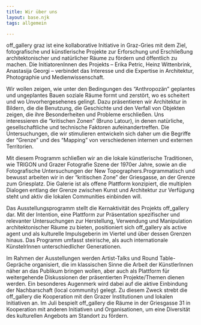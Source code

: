 ```yaml
---
title: Wir über uns
layout: base.njk
tags: allgemein

---
```


off_gallery graz ist eine kollaborative Initiative in Graz-Gries mit dem Ziel, fotografische und künstlerische Projekte zur Erforschung und Erschließung architektonischer und natürlicher Räume zu fördern und öffentlich zu machen. Die InitiatorenInnen des Projekts – Erika Petric, Heinz Wittenbrink, Anastasija Georgi – verbindet das Interesse und die Expertise in Architektur, Photographie und Medienwissenschaft.

Wir wollen zeigen, wie unter den Bedingungen des “Anthropozän” geplantes und ungeplantes Bauen soziale Räume formt und zerstört, wo es scheitert und wo Unvorhergesehenes gelingt. Dazu präsentieren wir Architektur in Bildern, die die Benutzung, die Geschichte und den Verfall von Objekten zeigen, die ihre Besonderheiten und Probleme erschließen. Uns interessieren die “kritischen Zonen” (Bruno Latour), in denen natürliche, gesellschaftliche und technische Faktoren aufeinandertreffen. Die Untersuchungen, die wir stimulieren entwickeln sich daher um die Begriffe der “Grenze” und des “Mapping” von verschiedenen internen und externen Territorien.

Mit diesem Programm schließen wir an die lokale künstlerische Traditionen, wie TRIGON und Grazer Fotografie Szene der 1970er Jahre, sowie an die Fotografische Untersuchungen der New Topographers.Programmatisch und bewusst arbeiten wir in der “kritischen Zone” der Griesgasse, an der Grenze zum Griesplatz. Die Galerie ist als offene Plattform konzipiert, die multiplen Dialogen entlang der Grenze zwischen Kunst und Architektur zur Verfügung steht und aktiv die lokalen Communities einbinden will.

Das Ausstellungsprogramm stellt die Kernaktivität des Projekts off_gallery dar. Mit der Intention, eine Plattform zur Präsentation spezifischer und relevanter Untersuchungen zur Herstellung, Verwendung und Manipulation architektonischer Räume zu bieten, positioniert sich off_gallery als active agent und als kulturelle Impulsgeberin im Viertel und über dessen Grenzen hinaus. Das Programm umfasst steirische, als auch internationale KünstelrInnen unterschiedlicher Generationen.

Im Rahmen der Ausstellungen werden Artist-Talks und Round Table-Gepräche organisiert, die im klassischen Sinne die Arbeit der KünstlerInnen näher an das Publikum bringen wollen, aber auch als Plattform für weitergehende Diskussionen der präsentierten Projekte/Themen dienen werden. Ein besonderes Augenmerk wird dabei auf die aktive Einbindung der Nachbarschaft (local community) gelegt. Zu diesem Zweck strebt die off_gallery die Kooperation mit den Grazer Institutionen und lokalen Initiativen an. Im Juli bespielt off_gallery die Räume in der Griesgasse 31 in Kooperation mit anderen Initiativen und Organisationen, um eine Diversität des kulturellen Angebots am Standort zu fördern.
